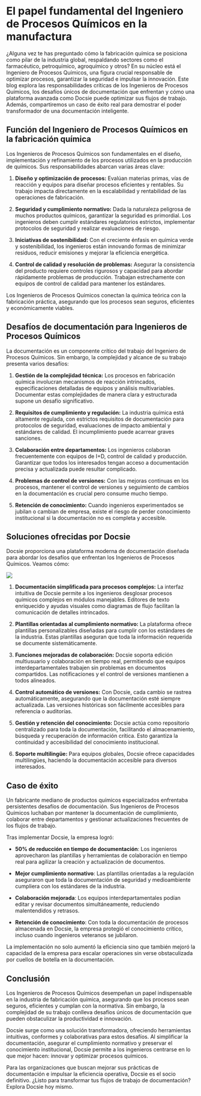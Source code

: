 # El papel fundamental del Ingeniero de Procesos Químicos en la manufactura

¿Alguna vez te has preguntado cómo la fabricación química se posiciona como pilar de la industria global, respaldando sectores como el farmacéutico, petroquímico, agroquímico y otros? En su núcleo está el Ingeniero de Procesos Químicos, una figura crucial responsable de optimizar procesos, garantizar la seguridad e impulsar la innovación. Este blog explora las responsabilidades críticas de los Ingenieros de Procesos Químicos, los desafíos únicos de documentación que enfrentan y cómo una plataforma avanzada como Docsie puede optimizar sus flujos de trabajo. Además, compartiremos un caso de éxito real para demostrar el poder transformador de una documentación inteligente.

## Función del Ingeniero de Procesos Químicos en la fabricación química

Los Ingenieros de Procesos Químicos son fundamentales en el diseño, implementación y refinamiento de los procesos utilizados en la producción de químicos. Sus responsabilidades abarcan varias áreas clave:

1. **Diseño y optimización de procesos:** Evalúan materias primas, vías de reacción y equipos para diseñar procesos eficientes y rentables. Su trabajo impacta directamente en la escalabilidad y rentabilidad de las operaciones de fabricación.

2. **Seguridad y cumplimiento normativo:** Dada la naturaleza peligrosa de muchos productos químicos, garantizar la seguridad es primordial. Los ingenieros deben cumplir estándares regulatorios estrictos, implementar protocolos de seguridad y realizar evaluaciones de riesgo.

3. **Iniciativas de sostenibilidad:** Con el creciente énfasis en química verde y sostenibilidad, los ingenieros están innovando formas de minimizar residuos, reducir emisiones y mejorar la eficiencia energética.

4. **Control de calidad y resolución de problemas:** Asegurar la consistencia del producto requiere controles rigurosos y capacidad para abordar rápidamente problemas de producción. Trabajan estrechamente con equipos de control de calidad para mantener los estándares.

Los Ingenieros de Procesos Químicos conectan la química teórica con la fabricación práctica, asegurando que los procesos sean seguros, eficientes y económicamente viables.

## Desafíos de documentación para Ingenieros de Procesos Químicos

La documentación es un componente crítico del trabajo del Ingeniero de Procesos Químicos. Sin embargo, la complejidad y alcance de su trabajo presenta varios desafíos:

1. **Gestión de la complejidad técnica:** Los procesos en fabricación química involucran mecanismos de reacción intrincados, especificaciones detalladas de equipos y análisis multivariables. Documentar estas complejidades de manera clara y estructurada supone un desafío significativo.

2. **Requisitos de cumplimiento y regulación:** La industria química está altamente regulada, con estrictos requisitos de documentación para protocolos de seguridad, evaluaciones de impacto ambiental y estándares de calidad. El incumplimiento puede acarrear graves sanciones.

3. **Colaboración entre departamentos:** Los ingenieros colaboran frecuentemente con equipos de I+D, control de calidad y producción. Garantizar que todos los interesados tengan acceso a documentación precisa y actualizada puede resultar complicado.

4. **Problemas de control de versiones:** Con las mejoras continuas en los procesos, mantener el control de versiones y seguimiento de cambios en la documentación es crucial pero consume mucho tiempo.

5. **Retención de conocimiento:** Cuando ingenieros experimentados se jubilan o cambian de empresa, existe el riesgo de perder conocimiento institucional si la documentación no es completa y accesible.

## Soluciones ofrecidas por Docsie

Docsie proporciona una plataforma moderna de documentación diseñada para abordar los desafíos que enfrentan los Ingenieros de Procesos Químicos. Veamos cómo:

![](https://cdn.docsie.io/workspace_PxAvC1Uenuc7ad6H3/doc_wn84Jkoc6hIMTO2eE/file_XE9A0ZiXYWRebMpME/image_4d67d10a-bea3-f4ec-c7ae-35d74bce7fff.jpg)

1. **Documentación simplificada para procesos complejos:** La interfaz intuitiva de Docsie permite a los ingenieros desglosar procesos químicos complejos en módulos manejables. Editores de texto enriquecido y ayudas visuales como diagramas de flujo facilitan la comunicación de detalles intrincados.

2. **Plantillas orientadas al cumplimiento normativo:** La plataforma ofrece plantillas personalizables diseñadas para cumplir con los estándares de la industria. Estas plantillas aseguran que toda la información requerida se documente sistemáticamente.

3. **Funciones mejoradas de colaboración:** Docsie soporta edición multiusuario y colaboración en tiempo real, permitiendo que equipos interdepartamentales trabajen sin problemas en documentos compartidos. Las notificaciones y el control de versiones mantienen a todos alineados.

4. **Control automático de versiones:** Con Docsie, cada cambio se rastrea automáticamente, asegurando que la documentación esté siempre actualizada. Las versiones históricas son fácilmente accesibles para referencia o auditorías.

5. **Gestión y retención del conocimiento:** Docsie actúa como repositorio centralizado para toda la documentación, facilitando el almacenamiento, búsqueda y recuperación de información crítica. Esto garantiza la continuidad y accesibilidad del conocimiento institucional.

6. **Soporte multilingüe:** Para equipos globales, Docsie ofrece capacidades multilingües, haciendo la documentación accesible para diversos interesados.

## Caso de éxito

Un fabricante mediano de productos químicos especializados enfrentaba persistentes desafíos de documentación. Sus Ingenieros de Procesos Químicos luchaban por mantener la documentación de cumplimiento, colaborar entre departamentos y gestionar actualizaciones frecuentes de los flujos de trabajo.

Tras implementar Docsie, la empresa logró:

* **50% de reducción en tiempo de documentación**: Los ingenieros aprovecharon las plantillas y herramientas de colaboración en tiempo real para agilizar la creación y actualización de documentos.

* **Mejor cumplimiento normativo**: Las plantillas orientadas a la regulación aseguraron que toda la documentación de seguridad y medioambiente cumpliera con los estándares de la industria.

* **Colaboración mejorada**: Los equipos interdepartamentales podían editar y revisar documentos simultáneamente, reduciendo malentendidos y retrasos.

* **Retención de conocimiento**: Con toda la documentación de procesos almacenada en Docsie, la empresa protegió el conocimiento crítico, incluso cuando ingenieros veteranos se jubilaron.

La implementación no solo aumentó la eficiencia sino que también mejoró la capacidad de la empresa para escalar operaciones sin verse obstaculizada por cuellos de botella en la documentación.

## Conclusión

Los Ingenieros de Procesos Químicos desempeñan un papel indispensable en la industria de fabricación química, asegurando que los procesos sean seguros, eficientes y cumplan con la normativa. Sin embargo, la complejidad de su trabajo conlleva desafíos únicos de documentación que pueden obstaculizar la productividad e innovación.

Docsie surge como una solución transformadora, ofreciendo herramientas intuitivas, conformes y colaborativas para estos desafíos. Al simplificar la documentación, asegurar el cumplimiento normativo y preservar el conocimiento institucional, Docsie permite a los ingenieros centrarse en lo que mejor hacen: innovar y optimizar procesos químicos.

Para las organizaciones que buscan mejorar sus prácticas de documentación e impulsar la eficiencia operativa, Docsie es el socio definitivo. ¿Listo para transformar tus flujos de trabajo de documentación? Explora Docsie hoy mismo.